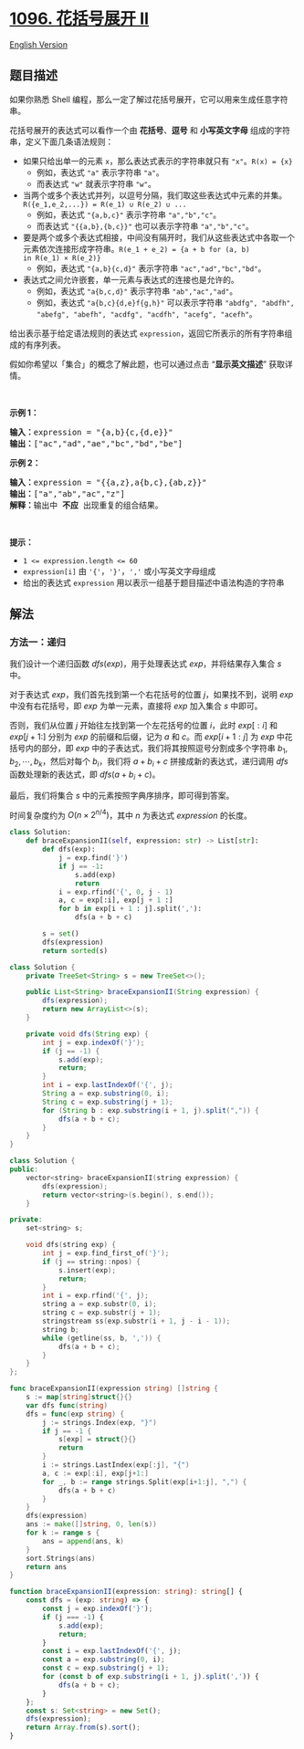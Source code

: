 # [1096. 花括号展开 II](https://leetcode.cn/problems/brace-expansion-ii)

[English Version](/solution/1000-1099/1096.Brace%20Expansion%20II/README_EN.md)

## 题目描述

<!-- 这里写题目描述 -->

<p>如果你熟悉 Shell 编程，那么一定了解过花括号展开，它可以用来生成任意字符串。</p>

<p>花括号展开的表达式可以看作一个由 <strong>花括号</strong>、<strong>逗号</strong> 和 <strong>小写英文字母</strong> 组成的字符串，定义下面几条语法规则：</p>

<ul>
	<li>如果只给出单一的元素&nbsp;<code>x</code>，那么表达式表示的字符串就只有&nbsp;<code>"x"</code>。<code>R(x) = {x}</code>
    <ul>
    	<li>例如，表达式 <code>"a"</code> 表示字符串 <code>"a"</code>。</li>
    	<li>而表达式 <code>"w"</code> 就表示字符串 <code>"w"</code>。</li>
    </ul>
    </li>
    <li>当两个或多个表达式并列，以逗号分隔，我们取这些表达式中元素的并集。<code>R({e_1,e_2,...}) = R(e_1)&nbsp;∪ R(e_2)&nbsp;∪ ...</code>
    <ul>
    	<li>例如，表达式 <code>"{a,b,c}"</code> 表示字符串&nbsp;<code>"a","b","c"</code>。</li>
    	<li>而表达式 <code>"{{a,b},{b,c}}"</code> 也可以表示字符串&nbsp;<code>"a","b","c"</code>。</li>
    </ul>
    </li>
    <li>要是两个或多个表达式相接，中间没有隔开时，我们从这些表达式中各取一个元素依次连接形成字符串。<code>R(e_1 + e_2) = {a + b for (a, b) in&nbsp;R(e_1)&nbsp;× R(e_2)}</code>
    <ul>
    	<li>例如，表达式 <code>"{a,b}{c,d}"</code> 表示字符串&nbsp;<code>"ac","ad","bc","bd"</code>。</li>
    </ul>
    </li>
    <li>表达式之间允许嵌套，单一元素与表达式的连接也是允许的。
    <ul>
    	<li>例如，表达式 <code>"a{b,c,d}"</code> 表示字符串&nbsp;<code>"ab","ac","ad"​​​​​​</code>。</li>
    	<li>例如，表达式 <code>"a{b,c}{d,e}f{g,h}"</code> 可以表示字符串&nbsp;<code>"abdfg", "abdfh", "abefg", "abefh", "acdfg", "acdfh", "acefg", "acefh"</code>。</li>
    </ul>
    </li>

</ul>

<p>给出表示基于给定语法规则的表达式&nbsp;<code>expression</code>，返回它所表示的所有字符串组成的有序列表。</p>

<p>假如你希望以「集合」的概念了解此题，也可以通过点击 “<strong>显示英文描述</strong>” 获取详情。</p>

<p>&nbsp;</p>

<p><strong>示例 1：</strong></p>

<pre>
<strong>输入：</strong>expression = "{a,b}{c,{d,e}}"
<strong>输出：</strong>["ac","ad","ae","bc","bd","be"]</pre>

<p><strong>示例 2：</strong></p>

<pre>
<strong>输入：</strong>expression = "{{a,z},a{b,c},{ab,z}}"
<strong>输出：</strong>["a","ab","ac","z"]
<strong>解释：</strong>输出中 <strong>不应 </strong>出现重复的组合结果。
</pre>

<p>&nbsp;</p>

<p><strong>提示：</strong></p>

<ul>
	<li><code>1 &lt;= expression.length &lt;= 60</code></li>
	<li><code>expression[i]</code> 由 <code>'{'</code>，<code>'}'</code>，<code>','</code>&nbsp;或小写英文字母组成</li>
	<li>给出的表达式&nbsp;<code>expression</code>&nbsp;用以表示一组基于题目描述中语法构造的字符串</li>
</ul>

## 解法

### 方法一：递归

我们设计一个递归函数 $dfs(exp)$，用于处理表达式 $exp$，并将结果存入集合 $s$ 中。

对于表达式 $exp$，我们首先找到第一个右花括号的位置 $j$，如果找不到，说明 $exp$ 中没有右花括号，即 $exp$ 为单一元素，直接将 $exp$ 加入集合 $s$ 中即可。

否则，我们从位置 $j$ 开始往左找到第一个左花括号的位置 $i$，此时 $exp[:i]$ 和 $exp[j + 1:]$ 分别为 $exp$ 的前缀和后缀，记为 $a$ 和 $c$。而 $exp[i + 1: j]$ 为 $exp$ 中花括号内的部分，即 $exp$ 中的子表达式，我们将其按照逗号分割成多个字符串 $b_1, b_2, \cdots, b_k$，然后对每个 $b_i$，我们将 $a + b_i + c$ 拼接成新的表达式，递归调用 $dfs$ 函数处理新的表达式，即 $dfs(a + b_i + c)$。

最后，我们将集合 $s$ 中的元素按照字典序排序，即可得到答案。

时间复杂度约为 $O(n \times 2^{n / 4})$，其中 $n$ 为表达式 $expression$ 的长度。

<!-- tabs:start -->

```python
class Solution:
    def braceExpansionII(self, expression: str) -> List[str]:
        def dfs(exp):
            j = exp.find('}')
            if j == -1:
                s.add(exp)
                return
            i = exp.rfind('{', 0, j - 1)
            a, c = exp[:i], exp[j + 1 :]
            for b in exp[i + 1 : j].split(','):
                dfs(a + b + c)

        s = set()
        dfs(expression)
        return sorted(s)
```

```java
class Solution {
    private TreeSet<String> s = new TreeSet<>();

    public List<String> braceExpansionII(String expression) {
        dfs(expression);
        return new ArrayList<>(s);
    }

    private void dfs(String exp) {
        int j = exp.indexOf('}');
        if (j == -1) {
            s.add(exp);
            return;
        }
        int i = exp.lastIndexOf('{', j);
        String a = exp.substring(0, i);
        String c = exp.substring(j + 1);
        for (String b : exp.substring(i + 1, j).split(",")) {
            dfs(a + b + c);
        }
    }
}
```

```cpp
class Solution {
public:
    vector<string> braceExpansionII(string expression) {
        dfs(expression);
        return vector<string>(s.begin(), s.end());
    }

private:
    set<string> s;

    void dfs(string exp) {
        int j = exp.find_first_of('}');
        if (j == string::npos) {
            s.insert(exp);
            return;
        }
        int i = exp.rfind('{', j);
        string a = exp.substr(0, i);
        string c = exp.substr(j + 1);
        stringstream ss(exp.substr(i + 1, j - i - 1));
        string b;
        while (getline(ss, b, ',')) {
            dfs(a + b + c);
        }
    }
};
```

```go
func braceExpansionII(expression string) []string {
	s := map[string]struct{}{}
	var dfs func(string)
	dfs = func(exp string) {
		j := strings.Index(exp, "}")
		if j == -1 {
			s[exp] = struct{}{}
			return
		}
		i := strings.LastIndex(exp[:j], "{")
		a, c := exp[:i], exp[j+1:]
		for _, b := range strings.Split(exp[i+1:j], ",") {
			dfs(a + b + c)
		}
	}
	dfs(expression)
	ans := make([]string, 0, len(s))
	for k := range s {
		ans = append(ans, k)
	}
	sort.Strings(ans)
	return ans
}
```

```ts
function braceExpansionII(expression: string): string[] {
    const dfs = (exp: string) => {
        const j = exp.indexOf('}');
        if (j === -1) {
            s.add(exp);
            return;
        }
        const i = exp.lastIndexOf('{', j);
        const a = exp.substring(0, i);
        const c = exp.substring(j + 1);
        for (const b of exp.substring(i + 1, j).split(',')) {
            dfs(a + b + c);
        }
    };
    const s: Set<string> = new Set();
    dfs(expression);
    return Array.from(s).sort();
}
```

<!-- tabs:end -->

<!-- end -->
